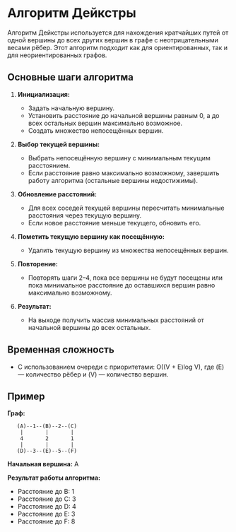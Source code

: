 # Алгоритм Дейкстры

Алгоритм Дейкстры используется для нахождения кратчайших путей от одной вершины до всех других вершин в графе с неотрицательными весами рёбер.
Этот алгоритм подходит как для ориентированных, так и для неориентированных графов.

## Основные шаги алгоритма

1. **Инициализация:**
    - Задать начальную вершину.
    - Установить расстояние до начальной вершины равным 0, а до всех остальных вершин максимально возможное.
    - Создать множество непосещённых вершин.

2. **Выбор текущей вершины:**
    - Выбрать непосещённую вершину с минимальным текущим расстоянием.
    - Если расстояние равно максимально возможному, завершить работу алгоритма (остальные вершины недостижимы).

3. **Обновление расстояний:**
    - Для всех соседей текущей вершины пересчитать минимальные расстояния через текущую вершину.
    - Если новое расстояние меньше текущего, обновить его.

4. **Пометить текущую вершину как посещённую:**
    - Удалить текущую вершину из множества непосещённых вершин.

5. **Повторение:**
    - Повторять шаги 2–4, пока все вершины не будут посещены или пока минимальное расстояние до оставшихся вершин равно
    максимально возможному.

6. **Результат:**
    - На выходе получить массив минимальных расстояний от начальной вершины до всех остальных.

## Временная сложность

- С использованием очереди с приоритетами: O((V + E)log V)\, где \(E\) — количество рёбер и \(V\) — количество вершин.

## Пример

**Граф:**

```
   (A)--1--(B)--2--(C)
    |       |       |
    4       2       1
    |       |       |
   (D)--3--(E)--5--(F)
```

**Начальная вершина:** A

**Результат работы алгоритма:**

- Расстояние до B: 1
- Расстояние до C: 3
- Расстояние до D: 4
- Расстояние до E: 3
- Расстояние до F: 8


